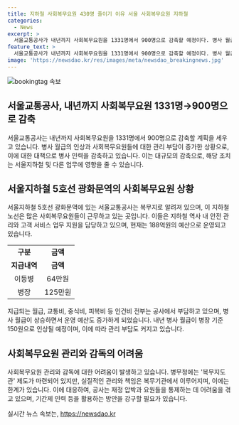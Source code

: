 ```yaml
---
title: 지하철 사회복무요원 430명 줄이기 이유 서울 사회복무요원 지하철
categories:
  - News
excerpt: >
  서울교통공사가 내년까지 사회복무요원을 1331명에서 900명으로 감축할 예정이다. 병사 월급 상승과 사회복무요원 관리 부담으로 이로운 데에서 이유를 찾을 수 있다. 현재 400여 명의 감축이 추진 중이며, 사회복무요원 관리는 어려움을 겪고 있다. 사회복무요원 관리에 한계가 있으며, 병사 월급 인상으로 재정 압박이 커졌다는 공사 측의 주장이 있다.
feature_text: >
  서울교통공사가 내년까지 사회복무요원을 1331명에서 900명으로 감축할 예정이다. 병사 월급 상승과 사회복무요원 관리 부담으로 이로운 데에서 이유를 찾을 수 있다. 현재 400여 명의 감축이 추진 중이며, 사회복무요원 관리는 어려움을 겪고 있다. 사회복무요원 관리에 한계가 있으며, 병사 월급 인상으로 재정 압박이 커졌다는 공사 측의 주장이 있다.
image: 'https://newsdao.kr/res/images/meta/newsdao_breakingnews.jpg'
---
```


<p><img src="https://newsdao.kr/res/images/meta/newsdao_breakingnews.jpg" alt="bookingtag 속보" /></p>

<h2 data-ke-size="size26">서울교통공사, 내년까지 사회복무요원 1331명→900명으로 감축</h2>

<p data-ke-size="size16">서울교통공사는 내년까지 사회복무요원을 1331명에서 900명으로 감축할 계획을 세우고 있습니다. 병사 월급의 인상과 사회복무요원들에 대한 관리 부담이 증가한 상황으로, 이에 대한 대책으로 병사 인력을 감축하고 있습니다. 이는 대규모의 감축으로, 해당 조치는 서울지하철 및 다른 업무에 영향을 줄 수 있습니다.</p>

<h2 data-ke-size="size26">서울지하철 5호선 광화문역의 사회복무요원 상황</h2>

<p data-ke-size="size16">서울지하철 5호선 광화문역에 있는 서울교통공사는 복무지로 알려져 있으며, 이 지하철 노선은 많은 사회복무요원들이 근무하고 있는 곳입니다. 이들은 지하철 역사 내 안전 관리와 고객 서비스 업무 지원을 담당하고 있으며, 현재는 188억원의 예산으로 운영되고 있습니다.</p>

<table>
  <tr>
    <td style="text-align: center; height: 17px;"><b>구분</b></td>
    <td style="text-align: center; height: 17px;"><b>금액</b></td>
  </tr>
  <tr>
    <td style="text-align: center; height: 17px;"><b>지급내역</b></td>
    <td style="text-align: center; height: 17px;"><b>금액</b></td>
  </tr>
  <tr>
    <td style="text-align: center; height: 17px;">이등병</td>
    <td style="text-align: center; height: 17px;">64만원</td>
  </tr>
  <tr>
    <td style="text-align: center; height: 17px;">병장</td>
    <td style="text-align: center; height: 17px;">125만원</td>
  </tr>
</table>

<p data-ke-size="size16">지급되는 월급, 교통비, 중식비, 피복비 등 인건비 전부는 공사에서 부담하고 있으며, 병사 월급이 상승하면서 운영 예산도 증가하게 되었습니다. 내년 병사 월급이 병장 기준 150원으로 인상될 예정이며, 이에 따라 관리 부담도 커지고 있습니다.</p>

<h2 data-ke-size="size26">사회복무요원 관리와 감독의 어려움</h2>

<p data-ke-size="size16">사회복무요원 관리와 감독에 대한 어려움이 발생하고 있습니다. 병무청에는 '복무지도관' 제도가 마련되어 있지만, 실질적인 관리와 책임은 복무기관에서 이루어지며, 이에는 한계가 있습니다. 이에 대응하여, 공사는 재정 압박과 요원들을 통제하는 데 어려움을 겪고 있으며, 기간제 인력 등을 활용하는 방안을 강구할 필요가 있습니다.</p>
실시간 뉴스 속보는, <a href="https://newsdao.kr" rel="dofollow">https://newsdao.kr</a>


